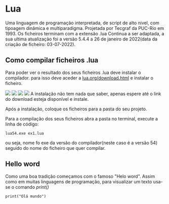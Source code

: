 # Lua

Uma linguagem de programação interpretada, de script de alto nivel, com tipoagem dinâmica e multiparadigma. 
Projetada por Tecgraf da PUC-Rio em 1993.
Os ficheiros terminam com a extensão .lua
Continua a ser adaptada, a sua ultima atualização foi a versão 5.4.4 a 26 de janeiro de 2022(data da criação de ficheiro: 03-07-2022).

## Como compilar ficheiros .lua

Para poder ver o resultado dos seus ficheiros .lua deve instalar o compilador.
para isso deve aceder a [lua.org/download.html](https://www.lua.org/download.html) e instalar o ficheiro.

![](https://imgur.com/a/dnd3if3)
<img src="https://imgur.com/a/dnd3if3">
![](https://imgur.com/a/KTgSBWE)
<img src="https://imgur.com/a/KTgSBWE">
A instalação não tem nada que saber, apenas espere até o link do download esteja disponível e instale.

Após a instalação, coloque os ficheiros para a pasta do seu projeto.

Para a compilação dos seus ficheiros abra a pasta no terminal, execute a linha de código:

```
lua54.exe ex1.lua
```

ou seja, nome fo exe da versão do compilador(neste caso é a versão 54) seguido do nome do ficheiro que quer compilar.


## Hello word

Como uma boa tradição começamos com o famoso "Helo word".
Assim como em muitas linguagens de programação, para visualizar um texto usa-se o comando _print()_

```
print("Olá mundo")
```
